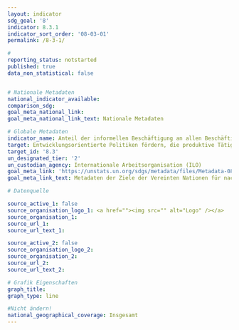 ```yaml
---
layout: indicator
sdg_goal: '8'
indicator: 8.3.1
indicator_sort_order: '08-03-01'
permalink: /8-3-1/

#
reporting_status: notstarted
published: true
data_non_statistical: false


# Nationale Metadaten
national_indicator_available:
comparison_sdg:
goal_meta_national_link:
goal_meta_national_link_text: Nationale Metadaten

# Globale Metadaten
indicator_name: Anteil der informellen Beschäftigung an allen Beschäftigungsverhältnissen außerhalb der Landwirtschaft, nach Geschlecht
target: Entwicklungsorientierte Politiken fördern, die produktive Tätigkeiten, die Schaffung menschenwürdiger Arbeitsplätze, Unternehmertum, Kreativität und Innovation unterstützen, und die Formalisierung und das Wachstum von Kleinst-, Klein- und Mittelunternehmen unter anderem durch den Zugang zu Finanzdienstleistungen begünstigen
target_id: '8.3'
un_designated_tier: '2'
un_custodian_agency: Internationale Arbeitsorganisation (ILO)
goal_meta_link: 'https://unstats.un.org/sdgs/metadata/files/Metadata-08-03-01.pdf'
goal_meta_link_text: Metadaten der Ziele der Vereinten Nationen für nachhaltige Entwicklung

# Datenquelle

source_active_1: false
source_organisation_logo_1: <a href=""><img src="" alt="Logo" /></a>
source_organisation_1:
source_url_1:
source_url_text_1:

source_active_2: false
source_organisation_logo_2:
source_organisation_2:
source_url_2:
source_url_text_2:

# Grafik Eigenschaften
graph_title:
graph_type: line

#Nicht ändern!
national_geographical_coverage: Insgesamt
---
```

